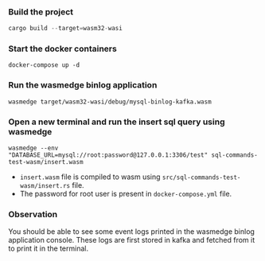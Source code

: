 ### Build the project

``` rust
cargo build --target=wasm32-wasi
```

### Start the docker containers
```
docker-compose up -d
```

### Run the wasmedge binlog application
```
wasmedge target/wasm32-wasi/debug/mysql-binlog-kafka.wasm
```

### Open a new terminal and run the insert sql query using wasmedge
```
wasmedge --env "DATABASE_URL=mysql://root:password@127.0.0.1:3306/test" sql-commands-test-wasm/insert.wasm
```
* `insert.wasm` file is compiled to wasm using `src/sql-commands-test-wasm/insert.rs` file. 
* The password for root user is present in `docker-compose.yml` file.

### Observation
You should be able to see some event logs printed in the wasmedge binlog application console. These logs are first stored in kafka and fetched from it to print it in the terminal.  








